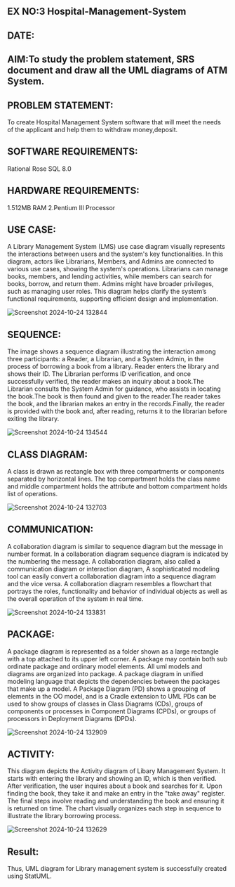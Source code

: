 ## EX NO:3 Hospital-Management-System
## DATE:
## AIM:To study the problem statement, SRS document and draw all the UML diagrams of ATM System.
## PROBLEM STATEMENT:
To create Hospital Management System software that will meet the needs of the applicant and help them to withdraw money,deposit.
## SOFTWARE REQUIREMENTS:
Rational Rose
SQL 8.0
## HARDWARE REQUIREMENTS:
1.512MB RAM
2.Pentium III Processor
## USE CASE:
A Library Management System (LMS) use case diagram visually represents the interactions between users and the system's key functionalities. In this diagram, actors like Librarians, Members, and Admins are connected to various use cases, showing the system's operations. Librarians can manage books, members, and lending activities, while members can search for books, borrow, and return them. Admins might have broader privileges, such as managing user roles. This diagram helps clarify the system’s functional requirements, supporting efficient design and implementation.


![Screenshot 2024-10-24 132844](https://github.com/user-attachments/assets/43784fd1-4546-400d-b91e-301954f22b49)

## SEQUENCE:
The image shows a sequence diagram illustrating the interaction among three participants: a Reader, a Librarian, and a System Admin, in the process of borrowing a book from a library. Reader enters the library and shows their ID. The Librarian performs ID verification, and once successfully verified, the reader makes an inquiry about a book.The Librarian consults the System Admin for guidance, who assists in locating the book.The book is then found and given to the reader.The reader takes the book, and the librarian makes an entry in the records.Finally, the reader is provided with the book and, after reading, returns it to the librarian before exiting the library.


![Screenshot 2024-10-24 134544](https://github.com/user-attachments/assets/4a545d37-f43e-480f-810f-65cf968ded67)

## CLASS DIAGRAM:
A class is drawn as rectangle box with three compartments or components separated by horizontal lines. The top compartment holds the class name and middle compartment holds the attribute and bottom compartment holds list of operations.


![Screenshot 2024-10-24 132703](https://github.com/user-attachments/assets/1d710ff3-cb3f-4dc4-b635-eca0be9c6063)

## COMMUNICATION:
A collaboration diagram is similar to sequence diagram but the message in number format. In a collaboration diagram sequence diagram is indicated by the numbering the message. A collaboration diagram, also called a communication diagram or interaction diagram, A sophisticated modeling tool can easily convert a collaboration diagram into a sequence diagram and the vice versa. A collaboration diagram resembles a flowchart that portrays the roles, functionality and behavior of individual objects as well as the overall operation of the system in real time.


![Screenshot 2024-10-24 133831](https://github.com/user-attachments/assets/c3e2fb89-eb47-49af-bd5b-3a2890d535f7)

## PACKAGE:
A package diagram is represented as a folder shown as a large rectangle with a top attached to its upper left corner. A package may contain both sub ordinate package and ordinary model elements. All uml models and diagrams are organized into package. A package diagram in unified modeling language that depicts the dependencies between the packages that make up a model. A Package Diagram (PD) shows a grouping of elements in the OO model, and is a Cradle extension to UML PDs can be used to show groups of classes in Class Diagrams (CDs), groups of components or processes in Component Diagrams (CPDs), or groups of processors in Deployment Diagrams (DPDs).


![Screenshot 2024-10-24 132909](https://github.com/user-attachments/assets/2de72a81-26f1-4113-a7c0-88107fe60927)

## ACTIVITY:
This diagram depicts the Activity diagram of Libary Management System. It starts with entering the library and showing an ID, which is then verified. After verification, the user inquires about a book and searches for it. Upon finding the book, they take it and make an entry in the "take away" register. The final steps involve reading and understanding the book and ensuring it is returned on time. The chart visually organizes each step in sequence to illustrate the library borrowing process.


![Screenshot 2024-10-24 132629](https://github.com/user-attachments/assets/ea4fc474-2f37-413c-86b3-5429eff906de)
## Result:
Thus, UML diagram for Library management system is successfully created using StatUML.

